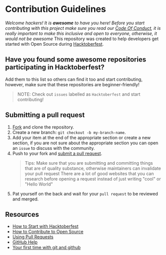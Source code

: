 # Contribution Guidelines

_Welcome hackers! It is **awesome** to have you here! Before you start contributing with this project make sure you read our [Code Of Conduct](https://github.com/Piyushhbhutoria/awesome-hacktoberfest-2025/blob/master/CODE_OF_CONDUCT.md), it is really important to make this inclusive and open to everyone, otherwise, it would not be awesome_
This repository was created to help developers get started with Open Source during [Hacktoberfest](https://hacktoberfest.digitalocean.com/).

## Have you found some awesome repositories participating in Hacktoberfest?

Add them to this list so others can find it too and start contributing, however, make sure that these repositories are beginner-friendly!

> NOTE: Check out `issues` labelled as `Hacktoberfest` and start contributing!

## Submitting a pull request

1. [Fork](https://github.com/Piyushhbhutoria/awesome-hacktoberfest-2025/fork) and clone the repository.
1. Create a new branch: `git checkout -b my-branch-name`.
1. Add your item at the end of the appropriate section or create a new section, if you are not sure about the appropriate section you can open an `issue` to discuss with the community.
1. Push to your fork and [submit a pull request](https://github.com/Piyushhbhutoria/awesome-hacktoberfest-2025/compare).
   > Tips: Make sure that you are submitting and committing things that are of quality substance, otherwise maintainers can invalidate your pull request
   > There are a lot of good websites that you can research before opening a request instead of just writing "cool" or "Hello World"
1. Pat yourself on the back and wait for your `pull request` to be reviewed and merged.

## Resources

- [How to Start with Hacktoberfest](https://www.youtube.com/watch?v=4RvIFvmZA3o)
- [How to Contribute to Open Source](https://opensource.guide/how-to-contribute/)
- [Using Pull Requests](https://help.github.com/articles/about-pull-requests/)
- [GitHub Help](https://help.github.com)
- [Your first time with git and github](https://kbroman.org/github_tutorial/pages/first_time.html)
